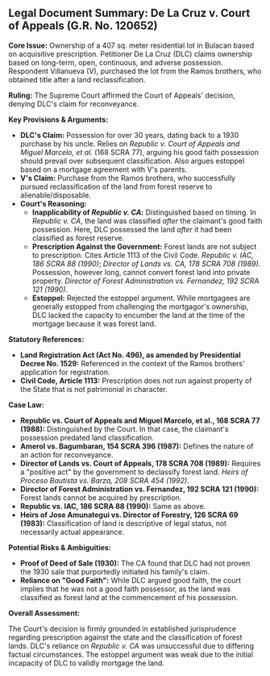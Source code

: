 ## Legal Document Summary: De La Cruz v. Court of Appeals (G.R. No. 120652)

**Core Issue:** Ownership of a 407 sq. meter residential lot in Bulacan based on acquisitive prescription. Petitioner De La Cruz (DLC) claims ownership based on long-term, open, continuous, and adverse possession. Respondent Villanueva (V), purchased the lot from the Ramos brothers, who obtained title after a land reclassification.

**Ruling:** The Supreme Court affirmed the Court of Appeals' decision, denying DLC's claim for reconveyance.

**Key Provisions & Arguments:**

*   **DLC's Claim:** Possession for over 30 years, dating back to a 1930 purchase by his uncle. Relies on *Republic v. Court of Appeals and Miguel Marcelo, et al.* (168 SCRA 77), arguing his good faith possession should prevail over subsequent classification. Also argues estoppel based on a mortgage agreement with V's parents.
*   **V's Claim:** Purchase from the Ramos brothers, who successfully pursued reclassification of the land from forest reserve to alienable/disposable.
*   **Court's Reasoning:**
    *   **Inapplicability of *Republic v. CA*:**  Distinguished based on timing. In *Republic v. CA*, the land was classified *after* the claimant's good faith possession. Here, DLC possessed the land *after* it had been classified as forest reserve.
    *   **Prescription Against the Government:**  Forest lands are not subject to prescription.  Cites Article 1113 of the Civil Code. *Republic v. IAC, 186 SCRA 88 (1990)*; *Director of Lands vs. CA, 178 SCRA 708 (1989)*. Possession, however long, cannot convert forest land into private property. *Director of Forest Administration vs. Fernandez, 192 SCRA 121 (1990)*.
    *   **Estoppel:** Rejected the estoppel argument. While mortgagees are generally estopped from challenging the mortgagor's ownership, DLC lacked the capacity to encumber the land at the time of the mortgage because it was forest land.

**Statutory References:**

*   **Land Registration Act (Act No. 496), as amended by Presidential Decree No. 1529:** Referenced in the context of the Ramos brothers' application for registration.
*   **Civil Code, Article 1113:**  Prescription does not run against property of the State that is not patrimonial in character.

**Case Law:**

*   **Republic vs. Court of Appeals and Miguel Marcelo, et al., 168 SCRA 77 (1988):** Distinguished by the Court.  In that case, the claimant's possession predated land classification.
*   **Amerol vs. Bagumbaran, 154 SCRA 396 (1987):** Defines the nature of an action for reconveyance.
*   **Director of Lands vs. Court of Appeals, 178 SCRA 708 (1989):**  Requires a "positive act" by the government to declassify forest land. *Heirs of Proceso Bautista vs. Barza, 208 SCRA 454 (1992)*.
*   **Director of Forest Administration vs. Fernandez, 192 SCRA 121 (1990):** Forest lands cannot be acquired by prescription.
*   **Republic vs. IAC, 186 SCRA 88 (1990):** Same as above.
*   **Heirs of Jose Amunategui vs. Director of Forestry, 126 SCRA 69 (1983):** Classification of land is descriptive of legal status, not necessarily actual appearance.

**Potential Risks & Ambiguities:**

*   **Proof of Deed of Sale (1930):** The CA found that DLC had not proven the 1930 sale that purportedly initiated his family's claim.
*   **Reliance on "Good Faith":** While DLC argued good faith, the court implies that he was not a good faith possessor, as the land was classified as forest land at the commencement of his possession.

**Overall Assessment:**

The Court's decision is firmly grounded in established jurisprudence regarding prescription against the state and the classification of forest lands. DLC's reliance on *Republic v. CA* was unsuccessful due to differing factual circumstances. The estoppel argument was weak due to the initial incapacity of DLC to validly mortgage the land.
